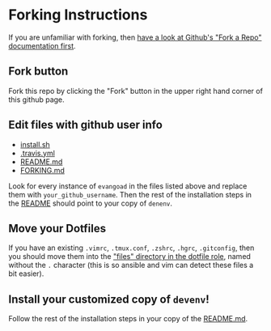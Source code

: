 # Forking Instructions

If you are unfamiliar with forking, then [have a look at Github's "Fork a Repo" documentation first](https://help.github.com/articles/fork-a-repo/).

## Fork button

Fork this repo by clicking the "Fork" button in the upper right hand corner of
this github page.

## Edit files with github user info

- [install.sh](install.sh)
- [.travis.yml](.travis.yml)
- [README.md](README.md)
- [FORKING.md](FORKING.md)

Look for every instance of `evangoad` in the files listed above and replace them with
`your_github_username`.  Then the rest of the installation steps in the
[README](README.md) should point to your copy of `denenv`.

## Move your Dotfiles

If you have an existing `.vimrc`, `.tmux.conf`, `.zshrc`, `.hgrc`, `.gitconfig`,
then you should move them into the ["files" directory in the dotfile
role](playbooks/roles/dotfiles/files), named without the `.` character (this is
so ansible and vim can detect these files a bit easier).

## Install your customized copy of `devenv`!

Follow the rest of the installation steps in your copy of the
[README.md](README.md).

